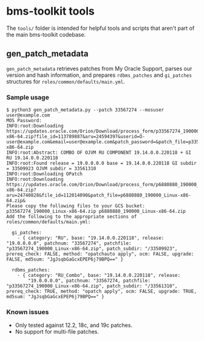 # bms-toolkit tools

The `tools/` folder is intended for helpful tools and scripts that aren't
part of the main bms-toolkit codebase.

## gen_patch_metadata

`gen_patch_metadata` retrieves patches from My Oracle Support, parses our
version and hash information, and prepares `rdbms_patches` and `gi_patches`
structures for `roles/common/defaults/main.yml`.

### Sample usage

```
$ python3 gen_patch_metadata.py --patch 33567274 --mosuser user@example.com
MOS Password:
INFO:root:Downloading https://updates.oracle.com/Orion/Download/process_form/p33567274_190000_Linux-x86-64.zip?file_id=113789887&aru=24594397&userid=O-user@example.com&email=user@example.com&patch_password=&patch_file=p33567274_190000_Linux-x86-64.zip
INFO:root:Abstract: COMBO OF OJVM RU COMPONENT 19.14.0.0.220118 + GI RU 19.14.0.0.220118
INFO:root:Found release = 19.0.0.0.0 base = 19.14.0.0.220118 GI subdir = 33509923 OJVM subdir = 33561310
INFO:root:Downloading OPatch
INFO:root:Downloading https://updates.oracle.com/Orion/Download/process_form/p6880880_190000_Linux-x86-64.zip?aru=24740828&file_id=112014090&patch_file=p6880880_190000_Linux-x86-64.zip&
Please copy the following files to your GCS bucket: p33567274_190000_Linux-x86-64.zip p6880880_190000_Linux-x86-64.zip
Add the following to the appropriate sections of roles/common/defaults/main.yml:

  gi_patches:
    - { category: "RU", base: "19.14.0.0.220118", release: "19.0.0.0.0", patchnum: "33567274", patchfile: "p33567274_190000_Linux-x86-64.zip", patch_subdir: "/33509923", prereq_check: FALSE, method: "opatchauto apply", ocm: FALSE, upgrade: FALSE, md5sum: "JgJsqbGaGcxEPEP6j79BPQ==" }

  rdbms_patches:
    - { category: "RU_Combo", base: "19.14.0.0.220118", release:
        "19.0.0.0.0", patchnum: "33567274, patchfile: "p33567274_190000_Linux-x86-64.zip", patch_subdir: "/33561310", prereq_check: TRUE, method: "opatch apply", ocm: FALSE, upgrade: TRUE, md5sum: "JgJsqbGaGcxEPEP6j79BPQ==" }
```

### Known issues

* Only tested against 12.2, 18c, and 19c patches.
* No support for multi-file patches.
